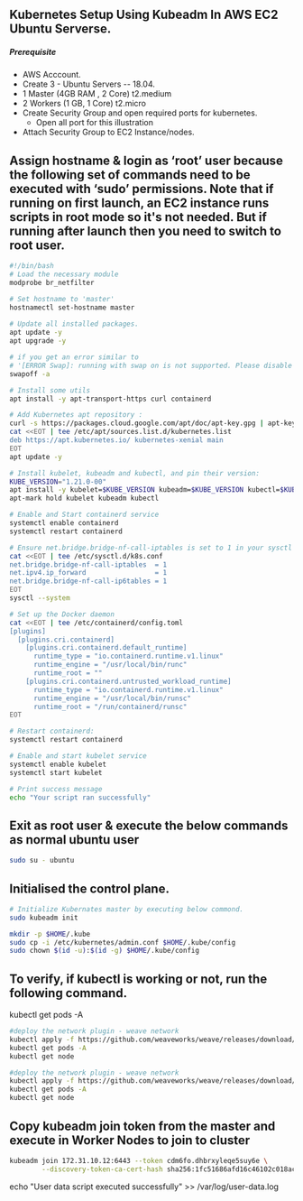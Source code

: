 ## Kubernetes Setup Using Kubeadm In AWS EC2 Ubuntu Serverse.
##### Prerequisite
+ AWS Acccount.
+ Create 3 - Ubuntu Servers -- 18.04.
+ 1 Master (4GB RAM , 2 Core)  t2.medium
+ 2 Workers  (1 GB, 1 Core)     t2.micro
+ Create Security Group and open required ports for kubernetes.
   + Open all port for this illustration
+ Attach Security Group to EC2 Instance/nodes.

## Assign hostname &  login as ‘root’ user because the following set of commands need to be executed with ‘sudo’ permissions. Note that if running on first launch, an EC2 instance runs scripts in root mode so it's not needed. But if running after launch then you need to switch to root user.
```sh
#!/bin/bash
# Load the necessary module
modprobe br_netfilter

# Set hostname to 'master'
hostnamectl set-hostname master
  
# Update all installed packages.
apt update -y
apt upgrade -y

# if you get an error similar to
# '[ERROR Swap]: running with swap on is not supported. Please disable swap', disable swap:
swapoff -a

# Install some utils
apt install -y apt-transport-https curl containerd

# Add Kubernetes apt repository :
curl -s https://packages.cloud.google.com/apt/doc/apt-key.gpg | apt-key add -
cat <<EOT | tee /etc/apt/sources.list.d/kubernetes.list
deb https://apt.kubernetes.io/ kubernetes-xenial main
EOT
apt update -y

# Install kubelet, kubeadm and kubectl, and pin their version:
KUBE_VERSION="1.21.0-00"
apt install -y kubelet=$KUBE_VERSION kubeadm=$KUBE_VERSION kubectl=$KUBE_VERSION
apt-mark hold kubelet kubeadm kubectl

# Enable and Start containerd service
systemctl enable containerd
systemctl restart containerd

# Ensure net.bridge.bridge-nf-call-iptables is set to 1 in your sysctl config, e.g.
cat <<EOT | tee /etc/sysctl.d/k8s.conf
net.bridge.bridge-nf-call-iptables  = 1
net.ipv4.ip_forward                 = 1
net.bridge.bridge-nf-call-ip6tables = 1
EOT
sysctl --system

# Set up the Docker daemon
cat <<EOT | tee /etc/containerd/config.toml
[plugins]
  [plugins.cri.containerd]
    [plugins.cri.containerd.default_runtime]
      runtime_type = "io.containerd.runtime.v1.linux"
      runtime_engine = "/usr/local/bin/runc"
      runtime_root = ""
    [plugins.cri.containerd.untrusted_workload_runtime]
      runtime_type = "io.containerd.runtime.v1.linux"
      runtime_engine = "/usr/local/bin/runsc"
      runtime_root = "/run/containerd/runsc"
EOT

# Restart containerd:
systemctl restart containerd

# Enable and start kubelet service
systemctl enable kubelet
systemctl start kubelet

# Print success message
echo "Your script ran successfully"
```
## Exit as root user & execute the below commands as normal ubuntu user
```sh
sudo su - ubuntu
```

## Initialised the control plane.
``` sh
# Initialize Kubernates master by executing below commond.
sudo kubeadm init

mkdir -p $HOME/.kube
sudo cp -i /etc/kubernetes/admin.conf $HOME/.kube/config
sudo chown $(id -u):$(id -g) $HOME/.kube/config
```
## To verify, if kubectl is working or not, run the following command.
kubectl get pods -A
```sh
#deploy the network plugin - weave network
kubectl apply -f https://github.com/weaveworks/weave/releases/download/v2.8.1/weave-daemonset-k8s.yaml
kubectl get pods -A
kubectl get node
```
```sh
#deploy the network plugin - weave network
kubectl apply -f https://github.com/weaveworks/weave/releases/download/v2.8.1/weave-daemonset-k8s.yaml
kubectl get pods -A
kubectl get node
```
## Copy kubeadm join token from the master and execute in Worker Nodes to join to cluster
```sh
kubeadm join 172.31.10.12:6443 --token cdm6fo.dhbrxyleqe5suy6e \
        --discovery-token-ca-cert-hash sha256:1fc51686afd16c46102c018acb71ef9537c1226e331840e7d401630b96298e7d
```

echo "User data script executed successfully" >> /var/log/user-data.log



